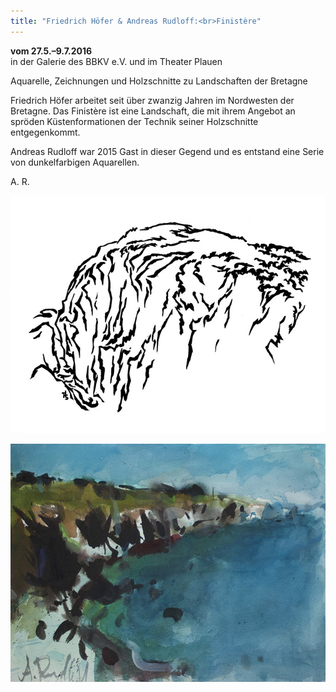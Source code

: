 ```yaml
---
title: "Friedrich Höfer & Andreas Rudloff:<br>Finistère"
---
```

**vom 27.5.–9.7.2016**<br>
in der Galerie des BBKV e.V. und im Theater Plauen

Aquarelle, Zeichnungen und Holzschnitte zu Landschaften der Bretagne

Friedrich Höfer arbeitet seit über zwanzig Jahren im Nordwesten der Bretagne. Das Finistère ist eine Landschaft, die mit ihrem Angebot an spröden Küstenformationen der Technik seiner Holzschnitte entgegenkommt.

Andreas Rudloff war 2015 Gast in dieser Gegend und es entstand eine Serie von dunkelfarbigen Aquarellen.

A. R.

![Finistère – Friedrich Höfer](/img/ausstellung-finistere/friedrich-hoefer-castelmeure.jpg)

![Finistère – Andreas Rudloff](/img/ausstellung-finistere/andreas-rudloff-blick-vom-pointe-castelmeur.jpg)
